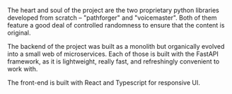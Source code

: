 The heart and soul of the project are the two proprietary python libraries developed from scratch – "pathforger" and "voicemaster". Both of them feature a good deal of controlled randomness to ensure that the content is original.

The backend of the project was built as a monolith but organically evolved into a small web of microservices. Each of those is built with the FastAPI framework, as it is lightweight, really fast, and refreshingly convenient to work with.

The front-end is built with React and Typescript for responsive UI.